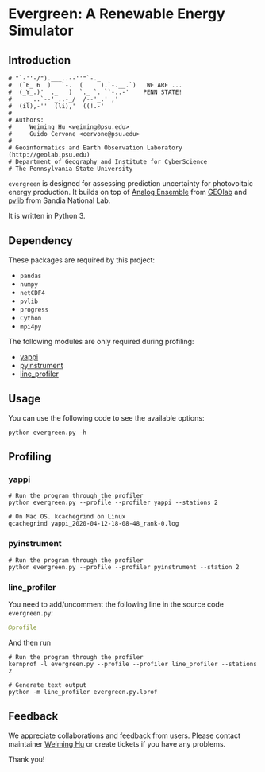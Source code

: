 # Evergreen: A Renewable Energy Simulator

## Introduction

```
# "`-''-/").___..--''"`-._
#  (`6_ 6  )   `-.  (     ).`-.__.`)   WE ARE ...
#  (_Y_.)'  ._   )  `._ `. ``-..-'    PENN STATE!
#    _ ..`--'_..-_/  /--'_.' ,'
#  (il),-''  (li),'  ((!.-'
# 
# Authors: 
#     Weiming Hu <weiming@psu.edu>
#     Guido Cervone <cervone@psu.edu>
#
# Geoinformatics and Earth Observation Laboratory (http://geolab.psu.edu)
# Department of Geography and Institute for CyberScience
# The Pennsylvania State University
```

`evergreen` is designed for assessing prediction uncertainty for photovoltaic energy production. It builds on top of [Analog Ensemble](https://weiming-hu.github.io/AnalogsEnsemble/) from [GEOlab](geoinf.psu.edu/) and [pvlib](https://pvlib-python.readthedocs.io/en/stable/) from Sandia National Lab.

It is written in Python 3.

## Dependency

These packages are required by this project:

- `pandas`
- `numpy`
- `netCDF4`
- `pvlib`
- `progress`
- `Cython`
- `mpi4py`

The following modules are only required during profiling:

- [yappi](https://pypi.org/project/yappi/)
- [pyinstrument](https://github.com/joerick/pyinstrument)
- [line_profiler](https://github.com/pyutils/line_profiler)

## Usage

You can use the following code to see the available options:

```shell script
python evergreen.py -h
```

## Profiling

### yappi

```shell script
# Run the program through the profiler
python evergreen.py --profile --profiler yappi --stations 2

# On Mac OS. kcachegrind on Linux
qcachegrind yappi_2020-04-12-18-08-48_rank-0.log
```

### pyinstrument

```shell script
# Run the program through the profiler
python evergreen.py --profile --profiler pyinstrument --station 2
```

### line_profiler

You need to add/uncomment the following line in the source code `evergreen.py`:

```python
@profile
```

And then run

```shell script
# Run the program through the profiler
kernprof -l evergreen.py --profile --profiler line_profiler --stations 2

# Generate text output
python -m line_profiler evergreen.py.lprof
```

## Feedback

We appreciate collaborations and feedback from users. Please contact maintainer [Weiming Hu](http://weiming.ddns.net) or create tickets if you have any problems.

Thank you!

